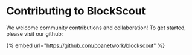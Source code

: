 # Contributing to BlockScout

We welcome community contributions and collaboration! To get started, please visit our github:

{% embed url="https://github.com/poanetwork/blockscout" %}



